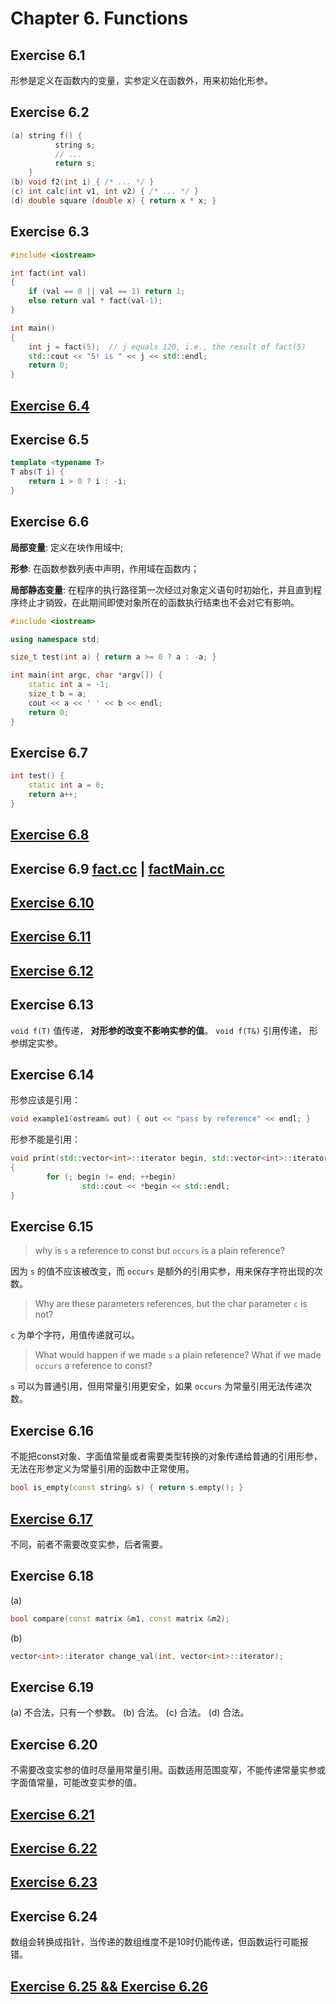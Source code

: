 # Chapter 6. Functions

## Exercise 6.1

形参是定义在函数内的变量，实参定义在函数外，用来初始化形参。

## Exercise 6.2

```cpp
(a) string f() {
          string s;
          // ...
          return s;
    }
(b) void f2(int i) { /* ... */ }
(c) int calc(int v1, int v2) { /* ... */ }
(d) double square (double x) { return x * x; }
```

## Exercise 6.3

```cpp
#include <iostream>

int fact(int val)
{
    if (val == 0 || val == 1) return 1;
    else return val * fact(val-1);
}

int main()
{
    int j = fact(5);  // j equals 120, i.e., the result of fact(5)
    std::cout << "5! is " << j << std::endl;
    return 0;
}
```

## [Exercise 6.4](ex6_04.cpp)

## Exercise 6.5

```cpp
template <typename T>
T abs(T i) {
    return i > 0 ? i : -i;
}
```

## Exercise 6.6

**局部变量**: 定义在块作用域中;

**形参**: 在函数参数列表中声明，作用域在函数内；

**局部静态变量**: 在程序的执行路径第一次经过对象定义语句时初始化，并且直到程序终止才销毁，在此期间即使对象所在的函数执行结束也不会对它有影响。
```cpp
#include <iostream>

using namespace std;

size_t test(int a) { return a >= 0 ? a : -a; }

int main(int argc, char *argv[]) {
    static int a = -1;
    size_t b = a;
    cout << a << ' ' << b << endl;
    return 0;
}
```

## Exercise 6.7

```cpp
int test() {
    static int a = 0;
    return a++;
}
```

## [Exercise 6.8](Chapter6.h)

## Exercise 6.9 [fact.cc](fact.cc) | [factMain.cc](factMain.cc)

## [Exercise 6.10](ex6_10.cpp)

## [Exercise 6.11](ex6_11.cpp)

## [Exercise 6.12](ex6_12.cpp)

## Exercise 6.13

`void f(T)` 值传递， **对形参的改变不影响实参的值**。
`void f(T&)` 引用传递， 形参绑定实参。

## Exercise 6.14

形参应该是引用：

```cpp
void example1(ostream& out) { out << "pass by reference" << endl; }
```

形参不能是引用：

```cpp
void print(std::vector<int>::iterator begin, std::vector<int>::iterator end)
{
        for (; begin != end; ++begin)
                std::cout << *begin << std::endl;
}
```

## Exercise 6.15

>why is `s` a reference to const but `occurs` is a plain reference?

因为 `s` 的值不应该被改变，而 `occurs` 是额外的引用实参，用来保存字符出现的次数。

>Why are these parameters references, but the char parameter `c` is not?

`c` 为单个字符，用值传递就可以。

>What would happen if we made `s` a plain reference? What if we made `occurs` a reference to const?

`s` 可以为普通引用，但用常量引用更安全，如果 `occurs` 为常量引用无法传递次数。

## Exercise 6.16

不能把const对象、字面值常量或者需要类型转换的对象传递给普通的引用形参，无法在形参定义为常量引用的函数中正常使用。

```cpp
bool is_empty(const string& s) { return s.empty(); }
```

## [Exercise 6.17](ex6_17.cpp)

不同，前者不需要改变实参，后者需要。

## Exercise 6.18

(a)

```cpp
bool compare(const matrix &m1, const matrix &m2);
```

(b)

```cpp
vector<int>::iterator change_val(int, vector<int>::iterator);
```

## Exercise 6.19

(a) 不合法，只有一个参数。
(b) 合法。
(c) 合法。
(d) 合法。

## Exercise 6.20

不需要改变实参的值时尽量用常量引用。函数适用范围变窄，不能传递常量实参或字面值常量，可能改变实参的值。

## [Exercise 6.21](ex6_21.cpp)

## [Exercise 6.22](ex6_22.cpp)

## [Exercise 6.23](ex6_23.cpp)

## Exercise 6.24

数组会转换成指针，当传递的数组维度不是10时仍能传递，但函数运行可能报错。

## [Exercise 6.25 && Exercise 6.26](ex6_25_26.cpp)
